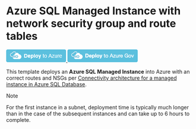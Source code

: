 # Azure SQL Managed Instance with network security group and route tables

<a href="https://portal.azure.com/#create/Microsoft.Template/uri/https%3A%2F%2Fraw.githubusercontent.com%2Fazure%2Fazure-quickstart-templates%2Fazure-sql-managed-instance%2Fmaster%2Fazuredeploy.json" target="_blank">
<img src="https://raw.githubusercontent.com/Azure/azure-quickstart-templates/master/1-CONTRIBUTION-GUIDE/images/deploytoazure.png"/>
</a>

<a href="https://portal.azure.us/#create/Microsoft.Template/uri/https%3A%2F%2Fraw.githubusercontent.com%2Fjftl6y%2Fazure-quickstart-templates%2Fazure-sql-managed-instance%2Fmaster%2Fazuredeploy.json" target="_blank">
<img src="https://raw.githubusercontent.com/Azure/azure-quickstart-templates/master/1-CONTRIBUTION-GUIDE/images/deploytoazuregov.png"/>
</a>

This template deploys an **Azure SQL Managed Instance** into Azure with an correct routes and NSGs per [Connectivity architecture for a managed instance in Azure SQL Database](https://docs.microsoft.com/en-us/azure/sql-database/sql-database-managed-instance-connectivity-architecture).

> [!NOTE]
   > For the first instance in a subnet, deployment time is typically much longer than in the case of the subsequent instances and can take up to 6 hours to complete.
